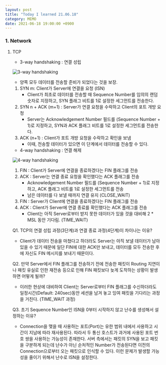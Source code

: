 ```yaml
---
layout: post
title: "Today I learned 21.06.18"
category: MEMO
date: 2021-06-18 19:00:00 +0900
---
```

### 1. Network

1. TCP
    - 3-way handshaking : 연결 성립

    ![3-way handshaking](https://user-images.githubusercontent.com/77161691/126037816-2e6d4fc3-5920-4378-b729-3408ecc7dcc9.png)

    - 양쪽 모두 데이터를 전송할 준비가 되었다는 것을 보장.
    1. SYN m: Client가 Server에 연결을 요청 (ISN)
        - Client가 최초로 데이터를 전송할 때 Sequence Number를 임의의 랜덤 숫자로 지정하고, SYN 플래그 비트를 1로 설정한 세그먼트를 전송한다.
    2. SYN n + ACK (m+1) : Server가 연결 요청을 수락하고 Client의 포트 개방 요청
        - Server는 Acknowledgement Number 필드를 (Sequence Number + 1)로 지정하고, SYN과 ACK 플래그 비트를 1로 설정한 세그먼트를 전송한다.
    3. ACK (n+1) : Client가 포트 개방 요청을 수락하고 확인을 보냄
        - 이때, 전송할 데이터가 있으면 이 단계에서 데이터를 전송할 수 있다.

    - 4-way handshaking : 연결 해제

    ![4-way handshaking](https://user-images.githubusercontent.com/77161691/126037820-472ed968-6019-4101-93fb-b0919ea8ba29.png)

    1. FIN : Client가 Server에 연결을 종료하겠다는 FIN 플래그를 전송
    2. ACK : Server는 연결 종료 요청을 확인했다는 ACK 플래그를 전송
        - Acknowledgement Number 필드를 (Sequence Number + 1)로 지정하고, ACK 플래그 비트를 1로 설정한 세그먼트를 전송
        - 남은 데이터를 다 보낼 때까지 연결 유지 (CLOSE_WAIT)
    3. FIN : Server가 Client에 연결을 종료하겠다는 FIN 플래그를 전송
    4. ACK : Client가 Server에 연결 종료를 확인했다는 ACK 플래그를 전송
        - Client는 아직 Server로부터 받지 못한 데이터가 있을 것을 대비해 2 * MSL 동안 기다림. (TIME_WAIT)

    Q1. TCP의 연결 성립 과정(3단계)과 연결 종료 과정(4단계)이 차이나는 이유?

    - Client가 데이터 전송을 마쳤다고 하더라도 Server는 아직 보낼 데이터가 남아있을 수 있기 때문에 일단 FIN에 대한 ACK만 보내고, 데이터를 모두 전송한 후에 자신도 FIN 메시지를 보내기 때문이다.

    Q2. 만약 Server에서 FIN 플래그를 전송하기 전에 전송한 패킷이 Routing 지연이나 패킷 유실로 인한 재전송 등으로 인해 FIN 패킷보다 늦게 도착하는 상황이 발생하면 어떻게 될까?

    - 이러한 현상에 대비하여 Client는 Server로부터 FIN 플래그를 수신하더라도 일정시간(Default: 240sec)동안 세션을 남겨 놓고 잉여 패킷을 기다리는 과정을 거친다. (TIME_WAIT 과정)

    Q3. 초기 Sequence Number인 ISN을 0부터 시작하지 않고 난수를 생성해서 설정하는 이유?

    - Connection을 맺을 때 사용하는 포트(Port)는 유한 범위 내에서 사용하고 시간이 지남에 따라 재사용된다. 따라서 두 통신 호스트가 과거에 사용된 포트 번호 쌍을 사용하는 가능성이 존재한다. 서버 측에서는 패킷의 SYN을 보고 패킷을 구분하게 되는데 난수가 아닌 순처적인 Number가 전송된다면 이전의 Connection으로부터 오는 패킷으로 인식할 수 있다. 이런 문제가 발생할 가능성을 줄이기 위해서 난수로 ISN을 설정한다.
